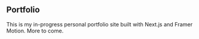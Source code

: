 ## Portfolio

This is my in-progress personal portfolio site built with Next.js and Framer Motion. More to come.
